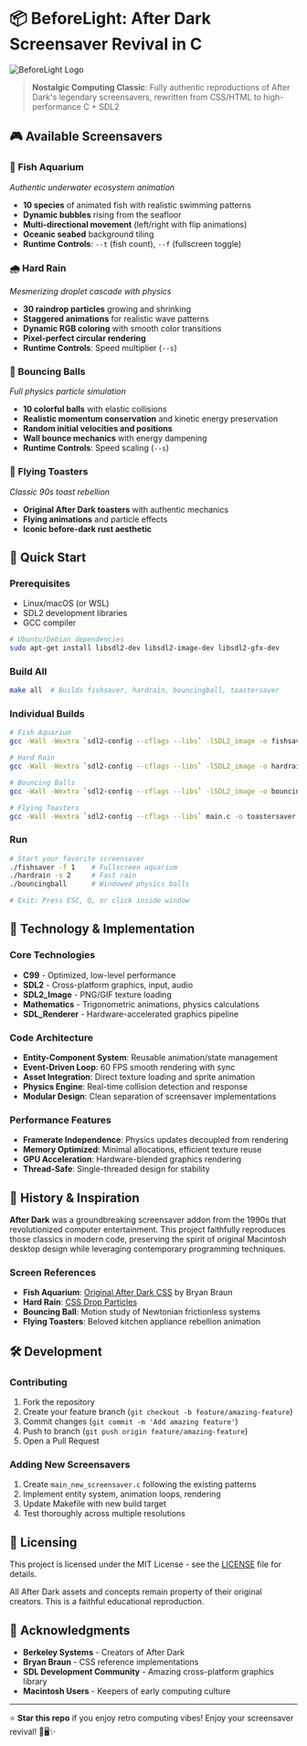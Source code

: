 # 📦 BeforeLight: After Dark Screensaver Revival in C

![BeforeLight Logo](https://via.placeholder.com/800x200?text=BeforeLight+-%20After+Dark+Revival)

> **Nostalgic Computing Classic**: Fully authentic reproductions of After Dark's legendary screensavers, rewritten from CSS/HTML to high-performance C + SDL2

## 🎮 Available Screensavers

### 🦑 Fish Aquarium
*Authentic underwater ecosystem animation*

- **10 species** of animated fish with realistic swimming patterns
- **Dynamic bubbles** rising from the seafloor
- **Multi-directional movement** (left/right with flip animations)
- **Oceanic seabed** background tiling
- **Runtime Controls**: `--t` (fish count), `--f` (fullscreen toggle)

### 🌧️ Hard Rain
*Mesmerizing droplet cascade with physics*

- **30 raindrop particles** growing and shrinking
- **Staggered animations** for realistic wave patterns
- **Dynamic RGB coloring** with smooth color transitions
- **Pixel-perfect circular rendering**
- **Runtime Controls**: Speed multiplier (`--s`)

### 🏀 Bouncing Balls
*Full physics particle simulation*

- **10 colorful balls** with elastic collisions
- **Realistic momentum conservation** and kinetic energy preservation
- **Random initial velocities and positions**
- **Wall bounce mechanics** with energy dampening
- **Runtime Controls**: Speed scaling (`--s`)

### 🍞 Flying Toasters
*Classic 90s toast rebellion*

- **Original After Dark toasters** with authentic mechanics
- **Flying animations** and particle effects
- **Iconic before-dark rust aesthetic**

## 🚀 Quick Start

### Prerequisites
- Linux/macOS (or WSL)
- SDL2 development libraries
- GCC compiler

```bash
# Ubuntu/Debian dependencies
sudo apt-get install libsdl2-dev libsdl2-image-dev libsdl2-gfx-dev
```

### Build All
```bash
make all  # Builds fishsaver, hardrain, bouncingball, toastersaver
```

### Individual Builds
```bash
# Fish Aquarium
gcc -Wall -Wextra `sdl2-config --cflags --libs` -lSDL2_image -o fishsaver main_fish.c

# Hard Rain
gcc -Wall -Wextra `sdl2-config --cflags --libs` -lSDL2_image -o hardrain main_hard_rain.c

# Bouncing Balls
gcc -Wall -Wextra `sdl2-config --cflags --libs` -lSDL2_image -o bouncingball main_bouncing_ball.c

# Flying Toasters
gcc -Wall -Wextra `sdl2-config --cflags --libs` main.c -o toastersaver
```

### Run

```bash
# Start your favorite screensaver
./fishsaver -f 1    # Fullscreen aquarium
./hardrain -s 2     # Fast rain
./bouncingball      # Windowed physics balls

# Exit: Press ESC, Q, or click inside window
```

## 🎨 Technology & Implementation

### Core Technologies
- **C99** - Optimized, low-level performance
- **SDL2** - Cross-platform graphics, input, audio
- **SDL2_Image** - PNG/GIF texture loading
- **Mathematics** - Trigonometric animations, physics calculations
- **SDL_Renderer** - Hardware-accelerated graphics pipeline

### Code Architecture
- **Entity-Component System**: Reusable animation/state management
- **Event-Driven Loop**: 60 FPS smooth rendering with sync
- **Asset Integration**: Direct texture loading and sprite animation
- **Physics Engine**: Real-time collision detection and response
- **Modular Design**: Clean separation of screensaver implementations

### Performance Features
- **Framerate Independence**: Physics updates decoupled from rendering
- **Memory Optimized**: Minimal allocations, efficient texture reuse
- **GPU Acceleration**: Hardware-blended graphics rendering
- **Thread-Safe**: Single-threaded design for stability

## 📜 History & Inspiration

**After Dark** was a groundbreaking screensaver addon from the 1990s that revolutionized computer entertainment. This project faithfully reproduces those classics in modern code, preserving the spirit of original Macintosh desktop design while leveraging contemporary programming techniques.

### Screen References
- **Fish Aquarium**: [Original After Dark CSS](https://www.bryanbraun.com/after-dark-css/scarebox/fish/) by Bryan Braun
- **Hard Rain**: [CSS Drop Particles](https://www.bryanbraun.com/after-dark-css/scarebox/hard-rain/)
- **Bouncing Ball**: Motion study of Newtonian frictionless systems
- **Flying Toasters**: Beloved kitchen appliance rebellion animation

## 🛠️ Development

### Contributing
1. Fork the repository
2. Create your feature branch (`git checkout -b feature/amazing-feature`)
3. Commit changes (`git commit -m 'Add amazing feature'`)
4. Push to branch (`git push origin feature/amazing-feature`)
5. Open a Pull Request

### Adding New Screensavers
1. Create `main_new_screensaver.c` following the existing patterns
2. Implement entity system, animation loops, rendering
3. Update Makefile with new build target
4. Test thoroughly across multiple resolutions

## 📄 Licensing

This project is licensed under the MIT License - see the [LICENSE](LICENSE) file for details.

All After Dark assets and concepts remain property of their original creators. This is a faithful educational reproduction.

## 🙏 Acknowledgments

- **Berkeley Systems** - Creators of After Dark
- **Bryan Braun** - CSS reference implementations
- **SDL Development Community** - Amazing cross-platform graphics library
- **Macintosh Users** - Keepers of early computing culture

---

⭐ **Star this repo** if you enjoy retro computing vibes! Enjoy your screensaver revival! 💾🖥️✨
